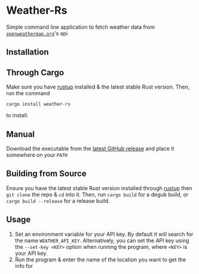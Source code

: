 # Weather-Rs

Simple command line application to fetch weather data from [`openweathermap.org`](https://openweathermap.org)'s api

## Installation

## Through Cargo

Make sure you have [rustup](https://rustup.rs) installed & the latest stable Rust version. Then,
run the command

```shell
cargo install weather-rs
```

to install.

## Manual

Download the executable from the [latest GitHub release](https://github.com/Clay-6/Weather-Rs/releases/latest)
and place it somewhere on your `PATH`

## Building from Source

Ensure you have the latest stable Rust version installed through [rustup](https://rustup.rs) then `git clone`
the repo & `cd` into it. Then, run `cargo build` for a degub build, or `cargo build --release` for a release
build.

## Usage

1. Set an environment variable for your API key. By default it will search for the name `WEATHER_API_KEY`.
Alternatively, you can set the API key using the `--set-key <KEY>` option when running the program,
where `<KEY>` is your API key.
2. Run the program & enter the name of the location you want to get the info for
